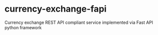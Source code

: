 # currency-exchange-fapi
Currency exchange REST API compliant service implemented via Fast API python framework
